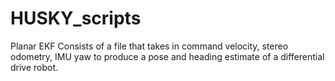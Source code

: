 # HUSKY_scripts

Planar EKF Consists of a file that takes in command velocity, stereo odometry, IMU yaw to produce a pose and heading estimate of a differential drive robot.
